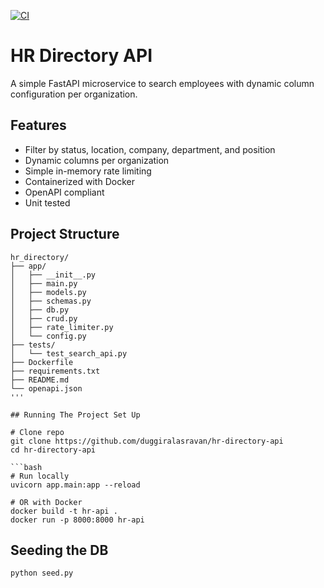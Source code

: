 [![CI](https://github.com/duggiralasravan/hr-directory-api/actions/workflows/ci.yml/badge.svg)](https://github.com/duggiralasravan/hr-directory-api/actions)

# HR Directory API

A simple FastAPI microservice to search employees with dynamic column configuration per organization.

## Features
- Filter by status, location, company, department, and position
- Dynamic columns per organization
- Simple in-memory rate limiting
- Containerized with Docker
- OpenAPI compliant
- Unit tested

## Project Structure
```shell
hr_directory/
├── app/
│   ├── __init__.py
│   ├── main.py
│   ├── models.py
│   ├── schemas.py
│   ├── db.py
│   ├── crud.py
│   ├── rate_limiter.py
│   └── config.py
├── tests/
│   └── test_search_api.py
├── Dockerfile
├── requirements.txt
├── README.md
└── openapi.json
'''

## Running The Project Set Up

# Clone repo
git clone https://github.com/duggiralasravan/hr-directory-api
cd hr-directory-api

```bash
# Run locally
uvicorn app.main:app --reload

# OR with Docker
docker build -t hr-api .
docker run -p 8000:8000 hr-api
```

## Seeding the DB

```bash
python seed.py
```

